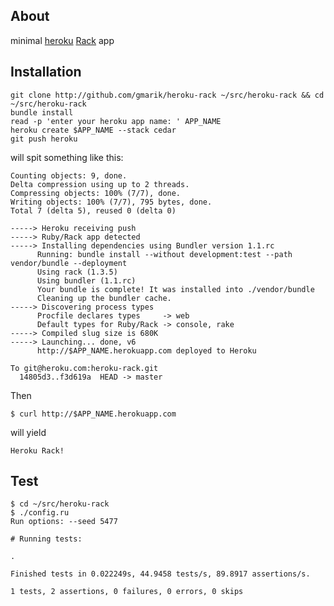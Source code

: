 ## About

minimal [heroku](http://heroku.com) [Rack](http://github.com) app


## Installation


    git clone http://github.com/gmarik/heroku-rack ~/src/heroku-rack && cd ~/src/heroku-rack
    bundle install
    read -p 'enter your heroku app name: ' APP_NAME
    heroku create $APP_NAME --stack cedar
    git push heroku


will spit something like this:


    Counting objects: 9, done.
    Delta compression using up to 2 threads.
    Compressing objects: 100% (7/7), done.
    Writing objects: 100% (7/7), 795 bytes, done.
    Total 7 (delta 5), reused 0 (delta 0)

    -----> Heroku receiving push
    -----> Ruby/Rack app detected
    -----> Installing dependencies using Bundler version 1.1.rc
          Running: bundle install --without development:test --path vendor/bundle --deployment
          Using rack (1.3.5)
          Using bundler (1.1.rc)
          Your bundle is complete! It was installed into ./vendor/bundle
          Cleaning up the bundler cache.
    -----> Discovering process types
          Procfile declares types     -> web
          Default types for Ruby/Rack -> console, rake
    -----> Compiled slug size is 680K
    -----> Launching... done, v6
          http://$APP_NAME.herokuapp.com deployed to Heroku

    To git@heroku.com:heroku-rack.git
      14805d3..f3d619a  HEAD -> master


Then

    $ curl http://$APP_NAME.herokuapp.com

will yield

    Heroku Rack!

## Test

    $ cd ~/src/heroku-rack
    $ ./config.ru
    Run options: --seed 5477

    # Running tests:

    .

    Finished tests in 0.022249s, 44.9458 tests/s, 89.8917 assertions/s.

    1 tests, 2 assertions, 0 failures, 0 errors, 0 skips

